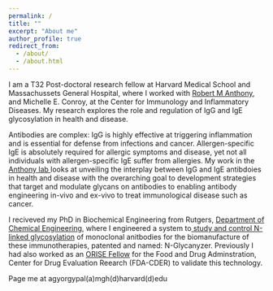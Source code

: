 ```yaml
---
permalink: /
title: ""
excerpt: "About me"
author_profile: true
redirect_from: 
  - /about/
  - /about.html
---
```

I am a T32 Post-doctoral research fellow at Harvard Medical School and Massachussets General Hospital, where I worked with [Robert M Anthony](https://scholar.google.com/citations?user=3xN1qSIAAAAJ&hl=en&oi=ao), and Michelle E. Conroy, at the Center for Immunology and Inflammatory Diseases. My research explores the role and regulation of IgG and IgE glycosylation in health and disease. 

Antibodies are complex: IgG is highly effective at triggering inflammation and is essential for defense from infections and cancer. Allergen-specific IgE is absolutely required for allergic symptoms and disease, yet not all individuals with allergen-specific IgE suffer from allergies. My work in the [Anthony lab ](https://rmanthonylab.mgh.harvard.edu/) looks at unveiling the interplay between IgG and IgE antibdoies in health and disease with the overarching goal to development strategies that target and modulate glycans on antibodies to enabling antibody engineering in-vivo and ex-vivo to treat immunological disease such as cancer.

I reciveved my PhD in Biochemical Engineering from Rutgers, [Department of Chemical Engineering](https://cbe.rutgers.edu/), where I engineered a system to[ study and control N-linked glycosylation](https://rucore.libraries.rutgers.edu/rutgers-lib/70295/) of monoclonal anitbodies for the biomanufacture of these immunotherapies, patented and named: N-Glycanyzer. Previously I had also worked as an [ORISE Fellow](https://orise.orau.gov/FDA/index.html) for the Food and Drug Adminstration, Center for Drug Evaluation Reearch (FDA-CDER) to validate this technology. 

Page me at agyorgypal(a)mgh(d)harvard(d)edu
